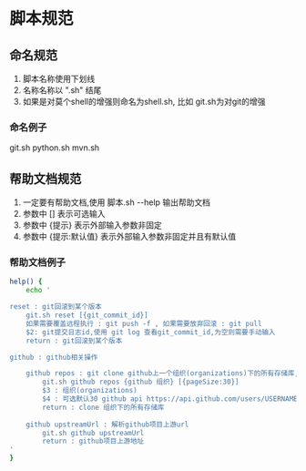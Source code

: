 # 脚本规范

## 命名规范
1. 脚本名称使用下划线
2. 名称名称以 ".sh" 结尾
3. 如果是对莫个shell的增强则命名为shell.sh, 比如 git.sh为对git的增强

### 命名例子
git.sh python.sh mvn.sh 

## 帮助文档规范
1. 一定要有帮助文档,使用 脚本.sh --help 输出帮助文档
2. 参数中 [] 表示可选输入
3. 参数中 {提示} 表示外部输入参数非固定
4. 参数中 {提示:默认值} 表示外部输入参数非固定并且有默认值

### 帮助文档例子
```sh
help() {
    echo '

reset : git回滚到某个版本 
    git.sh reset [{git_commit_id}]
    如果需要覆盖远程执行 : git push -f , 如果需要放弃回滚 : git pull
    $2: git提交日志id,使用 git log 查看git_commit_id,为空则需要手动输入
    return : git回滚到某个版本

github : github相关操作

    github repos : git clone github上一个组织(organizations)下的所有存储库,比如https://github.com/lindezhong/ 的组织是 lindezhong
        git.sh github repos {github 组织} [{pageSize:30}]
        $3 : 组织(organizations)
        $4 : 可选默认30 github api https://api.github.com/users/USERNAME/repos 每次返回的条数,作为分页结束的条件
        return : clone 组织下的所有存储库
    
    github upstreamUrl : 解析github项目上游url
        git.sh github upstreamUrl
        return : github项目上游地址
'
}
```
